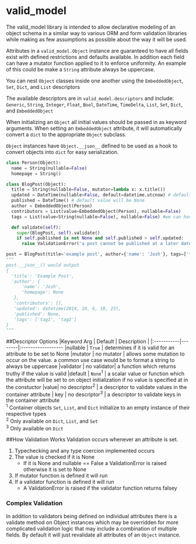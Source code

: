 valid_model
===========

The valid_model library is intended to allow declarative modeling of an object schema in a similar way to various ORM and form validation libraries while making as few assumptions as possible about the way it will be used.

Attributes in a `valid_model.Object` instance are guaranteed to have all fields exist with defined restrictions and defaults available. In addition each field can have a mutator function applied to it to enforce uniformity.  An example of this could be make a `String` attribute always be uppercase.

You can nest `Object` classes inside one another using the `EmbeddedObject`, `Set`, `Dict`, and `List` descriptors

The available descriptors are in `valid_model.descriptors` and include:
`Generic`, `String`, `Integer`, `Float`, `Bool`, `DateTime`, `TimeDelta`, `List`, `Set`, `Dict`, and `EmbeddedObject`

When initializing an `Object` all initial values should be passed in as keyword arguments.
When setting an `EmbeddedObject` attribute, it will automatically convert a `dict` to the appropriate `Object` subclass.

`Object` instances have `Object.__json__` defined to be used as a hook to convert objects into `dict` for easy serialization.

```python
class Person(Object):
  name = String(nullable=False)
  homepage = String()

class BlogPost(Object):
  title = String(nullable=False, mutator=lambda x: x.title())
  updated = DateTime(nullable=False, default=datetime.utcnow) # default to time object is created
  published = DateTime() # default value will be None
  author = EmbeddedObject(Person)
  contributors = List(value=EmbeddedObject(Person), nullable=False)
  tags = List(value=String(nullable=False), nullable=False) #we can have an empty list, but not None

  def validate(self):
    super(BlogPost, self).validate()
    if self.published is not None and self.published > self.updated:
      raise ValidationError('a post cannot be published at a later date than it was updated')

post = BlogPost(title='example post', author={'name': 'Josh'}, tags=['tag1', 'tag2'])
"""
post.__json__() would output
{
  'title': 'Example Post',
  'author': {
      'name': 'Josh',
      'homepage': None
   },
   'contributors': [],
   'updated': datetime(2014, 10, 6, 10, 23),
   'published': None,
   'tags': ['tag1', 'tag2']
}
"""
```
##Descriptor Options
|Keyword Arg | Default | Description |
|:-----------|--------|:------------------
|nullable | `True` | determines if it is valid for an attribute to be set to None
|mutator | no mutator | allows some mutation to occur on the value. a common use case would be to format a string to always be uppercase
|validator | no validator| a function which returns truthy if the value is valid
|default | `None`<sup>1</sup>  | a scalar value or function which the attribute will be set to on object initialization if no value is specified at in the constuctor
|value| no descriptor<sup>2</sup> | a descriptor to validate values in the container attribute
| key | no descriptor<sup>3</sup> | a descriptor to validate keys in the container attribute  
<sup>1</sup> Container objects `Set`, `List`, and `Dict` initialize to an empty instance of their respective types  
<sup>2</sup> Only available on `Dict`, `List`, and `Set`  
<sup>3</sup> Only available on `Dict`  

##How Validation Works
Validation occurs whenever an attribute is set.

1. Typechecking and any type coercion implemented occurs
2. The value is checked if it is None  
    * If it is None and nullable == False a ValidationError is raised otherwise it is set to None
3. If mutator function is defined it will run
4. If a validator function is defined it will run  
    * A ValidationError is raised if the validator function returns falsey


### Complex Validation
In addition to validators being defined on individual attributes there is a validate method on Object instances which may be overridden for more complicated validation logic that may include a combination of multiple fields.  By default it will just revalidate all attributes of an `Object` instance.

